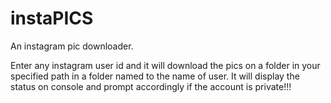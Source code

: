 # instaPICS
An instagram pic downloader.

Enter any instagram user id and it will download the pics on a folder in your specified path in a folder named to the name of user.
It will display the status on console and prompt accordingly if the account is private!!!


